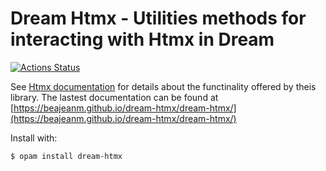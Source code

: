 # Dream Htmx - Utilities methods for interacting with Htmx in Dream

[![Actions Status](https://github.com/beajeanm/dream-htmx/workflows/CI/badge.svg)](https://github.com/beajeanm/dream-htmx/actions)

See [Htmx documentation](https://htmx.org/docs/#requests) for details about the functinality offered by theis library.
The lastest documentation can be found at [https://beajeanm.github.io/dream-htmx/dream-htmx/](https://beajeanm.github.io/dream-htmx/dream-htmx/)

Install with:
```
$ opam install dream-htmx
```
